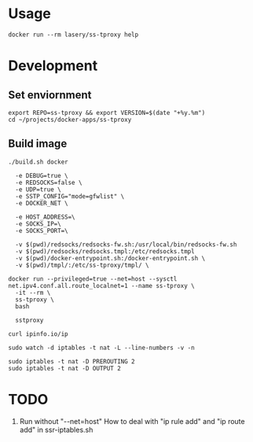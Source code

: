 # Usage
```
docker run --rm lasery/ss-tproxy help
```

# Development

## Set enviornment
```
export REPO=ss-tproxy && export VERSION=$(date "+%y.%m")
cd ~/projects/docker-apps/ss-tproxy
```

## Build image
```
./build.sh docker
```

```
  -e DEBUG=true \
  -e REDSOCKS=false \
  -e UDP=true \
  -e SSTP_CONFIG="mode=gfwlist" \
  -e DOCKER_NET \

  -e HOST_ADDRESS=\
  -e SOCKS_IP=\
  -e SOCKS_PORT=\

  -v $(pwd)/redsocks/redsocks-fw.sh:/usr/local/bin/redsocks-fw.sh
  -v $(pwd)/redsocks/redsocks.tmpl:/etc/redsocks.tmpl
  -v $(pwd)/docker-entrypoint.sh:/docker-entrypoint.sh \
  -v $(pwd)/tmpl/:/etc/ss-tproxy/tmpl/ \

docker run --privileged=true --net=host --sysctl net.ipv4.conf.all.route_localnet=1 --name ss-tproxy \
  -it --rm \
  ss-tproxy \
  bash

  sstproxy

curl ipinfo.io/ip

sudo watch -d iptables -t nat -L --line-numbers -v -n

sudo iptables -t nat -D PREROUTING 2
sudo iptables -t nat -D OUTPUT 2
```


# TODO
1. Run without "--net=host"
How to deal with "ip rule add" and "ip route add" in ssr-iptables.sh
